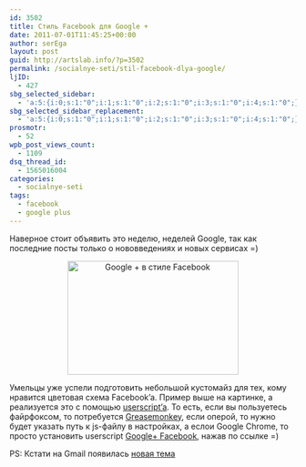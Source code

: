 ```yaml
---
id: 3502
title: Стиль Facebook для Google +
date: 2011-07-01T11:45:25+00:00
author: serEga
layout: post
guid: http://artslab.info/?p=3502
permalink: /socialnye-seti/stil-facebook-dlya-google/
ljID:
  - 427
sbg_selected_sidebar:
  - 'a:5:{i:0;s:1:"0";i:1;s:1:"0";i:2;s:1:"0";i:3;s:1:"0";i:4;s:1:"0";}'
sbg_selected_sidebar_replacement:
  - 'a:5:{i:0;s:1:"0";i:1;s:1:"0";i:2;s:1:"0";i:3;s:1:"0";i:4;s:1:"0";}'
prosmotr:
  - 52
wpb_post_views_count:
  - 1109
dsq_thread_id:
  - 1565016004
categories:
  - socialnye-seti
tags:
  - facebook
  - google plus
---
```

Наверное стоит объявить это неделю, неделей Google, так как последние посты только о нововведениях и новых сервисах =)

<center>
  <a href="{{site.img_cdn}}/google_plus_facebook_style1.jpg"><img src="{{site.img_cdn}}/google_plus_facebook_style1-300x200.jpg" alt="Google + в стиле Facebook" title="google_plus_facebook_style" width="300" height="200" class="alignnone size-medium wp-image-3506" srcset="{{site.img_cdn}}/google_plus_facebook_style1-300x200.jpg 300w, {{site.img_cdn}}/google_plus_facebook_style1.jpg 799w" sizes="(max-width: 300px) 100vw, 300px" /></a>
</center>

Умельцы уже успели подготовить небольшой кустомайз для тех, кому нравится цветовая схема Facebook&#8217;a. Пример выше на картинке, а реализуется это с помощью [userscript&#8217;a](http://userstyles.org/styles/50051/google-facebook). То есть, если вы пользуетесь файрфоксом, то потребуется [Greasemonkey](http://artslab.info/tag/greasemonkey/), если оперой, то нужно будет указать путь к js-файлу в настройках, а еслои Google Chrome, то просто установить userscript [Google+ Facebook](http://userstyles.org/styles/50051/google-facebook), нажав по ссылке =)

PS: Кстати на Gmail появилась [новая тема](http://gmailblog.blogspot.com/2011/06/preview-of-gmails-new-look.html)